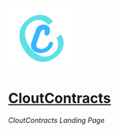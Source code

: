 ![CCLOGO](https://raw.githubusercontent.com/CloutContracts/cloutcontracts.github.io/main/assets/images/c-128x128.png)

# [CloutContracts](https://cloutcontracts.github.io)

*CloutContracts Landing Page*
